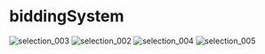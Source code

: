 # biddingSystem
![selection_003](https://cloud.githubusercontent.com/assets/12582488/25770443/1994b856-31fb-11e7-9230-45726e1cb099.png)
![selection_002](https://cloud.githubusercontent.com/assets/12582488/25770445/19957e26-31fb-11e7-9187-b7b756900fe7.png)
![selection_004](https://cloud.githubusercontent.com/assets/12582488/25770446/19971ff6-31fb-11e7-980e-4ce528e4fe3b.png)
![selection_005](https://cloud.githubusercontent.com/assets/12582488/25770444/1995216a-31fb-11e7-9f54-39fac8869a3e.png)

